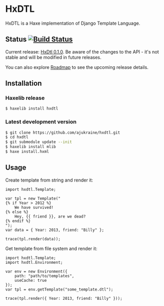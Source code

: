 # HxDTL 

HxDTL is a Haxe implementation of Django Template Language.

## Status [![Build Status](https://api.travis-ci.org/ajukraine/hxdtl.png)](https://travis-ci.org/ajukraine/hxdtl)
Current release: [HxDtl 0.1.0](https://github.com/ajukraine/hxdtl/wiki/Roadmap#hxdtl-010). Be aware of the changes to the API - it's not stable and will be modified in future releases.

You can also explore [Roadmap][Roadmap] to see the upcoming release details.

## Installation

### Haxelib release
```bash
$ haxelib install hxdtl
```

### Latest development version
```bash
$ git clone https://github.com/ajukraine/hxdtl.git
$ cd hxdtl
$ git submodule update --init
$ haxelib install mlib
$ haxe install.hxml
```

## Usage

Create template from string and render it:

```as3
import hxdtl.Template;

var tpl = new Template("
{% if Year > 2012 %}
	We have survived!
{% else %}
	Hey, {{ friend }}, are we dead?
{% endif %}
");
var data = { Year: 2013, friend: "Billy" };

trace(tpl.render(data));
```

Get template from file system and render it:

```as3
import hxdtl.Template;
import hxdtl.Environment;

var env = new Environment({
	path: "path/to/templates",
	useCache: true
});
var tpl = env.getTemplate("some_template.dtl");

trace(tpl.render({ Year: 2013, friend: "Billy" }));
```

[Roadmap]: https://github.com/ajukraine/hxdtl/wiki/Roadmap
